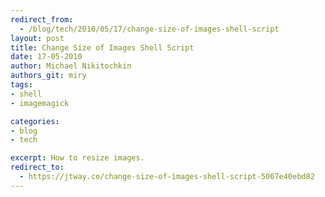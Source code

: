 ```yaml
---
redirect_from:
  - /blog/tech/2010/05/17/change-size-of-images-shell-script
layout: post
title: Change Size of Images Shell Script
date: 17-05-2010
author: Michael Nikitochkin
authors_git: miry
tags:
- shell
- imagemagick

categories:
- blog
- tech

excerpt: How to resize images.
redirect_to:
  - https://jtway.co/change-size-of-images-shell-script-5067e40ebd82
---
```


